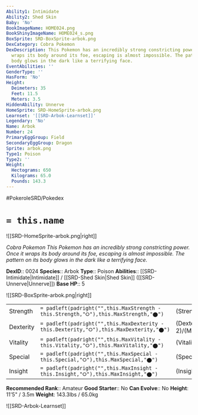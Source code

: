 ```yaml
---
Ability1: Intimidate
Ability2: Shed Skin
Baby: 'No'
BookImageName: HOME024.png
BookShinyImageName: HOME024_s.png
BoxSprite: SRD-BoxSprite-arbok.png
DexCategory: Cobra Pokemon
DexDescription: This Pokemon has an incredibly strong constricting power. Once it
  wraps its body around its foe, escaping is almost impossible. The pattern on its
  body glows in the dark like a terrifying face.
EventAbilities: ''
GenderType: ''
HasForm: 'No'
Height:
  Deimeters: 35
  Feet: 11.5
  Meters: 3.5
HiddenAbility: Unnerve
HomeSprite: SRD-HomeSprite-arbok.png
Learnset: '[[SRD-Arbok-Learnset]]'
Legendary: 'No'
Name: Arbok
Number: 24
PrimaryEggGroup: Field
SecondaryEggGroup: Dragon
Sprite: arbok.png
Type1: Poison
Type2: ''
Weight:
  Hectograms: 650
  Kilograms: 65.0
  Pounds: 143.3
---
```


#PokeroleSRD/Pokedex

# `= this.name`

![[SRD-HomeSprite-arbok.png|right]]

*Cobra Pokemon*
*This Pokemon has an incredibly strong constricting power. Once it wraps its body around its foe, escaping is almost impossible. The pattern on its body glows in the dark like a terrifying face.*

**DexID**:: 0024
**Species**:: Arbok
**Type**:: Poison
**Abilities**:: [[SRD-Intimidate|Intimidate]] / [[SRD-Shed Skin|Shed Skin]] ([[SRD-Unnerve|Unnerve]])
**Base HP**:: 5

![[SRD-BoxSprite-arbok.png|right]]

|           |                                                                                        |                                          |
| --------- | -------------------------------------------------------------------------------------- | ---------------------------------------- |
| Strength  | `= padleft(padright("",this.MaxStrength - this.Strength,"⭘"),this.MaxStrength,"⬤")`    | (Strength::3)/(MaxStrength::6)   |
| Dexterity | `= padleft(padright("",this.MaxDexterity - this.Dexterity,"⭘"),this.MaxDexterity,"⬤")` | (Dexterity:: 2)/(MaxDexterity::5) |
| Vitality  | `= padleft(padright("",this.MaxVitality - this.Vitality,"⭘"),this.MaxVitality,"⬤")`    | (Vitality::2)/(MaxVitality::5)   |
| Special   | `= padleft(padright("",this.MaxSpecial - this.Special,"⭘"),this.MaxSpecial,"⬤")`       | (Special::2)/(MaxSpecial::4)     |
| Insight   | `= padleft(padright("",this.MaxInsight - this.Insight,"⭘"),this.MaxInsight,"⬤")`       | (Insight::2)/(MaxInsight::5)     |

**Recommended Rank**:: Amateur
**Good Starter**:: No
**Can Evolve**:: No
**Height**: 11'5" / 3.5m
**Weight**: 143.3lbs / 65.0kg

![[SRD-Arbok-Learnset]]